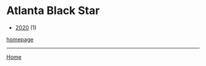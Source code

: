 # Atlanta Black Star

  * [2020](./atlanta-black-star-2020.md) (1)

[homepage](https://atlantablackstar.com/)

----

[Home](../index.md)
